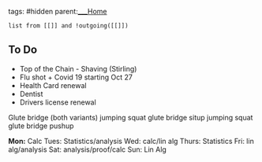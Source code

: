 tags: #hidden 
parent:[___Home](___Home.md)


```dataview
list from [[]] and !outgoing([[]])
```



## To Do


- Top of the Chain - Shaving (Stirling)
- Flu shot + Covid 19  starting Oct 27
- Health Card renewal
- Dentist
- Drivers license renewal

Glute bridge (both variants)
jumping squat
glute bridge
situp
jumping squat
glute bridge
pushup

**Mon:** Calc
Tues: Statistics/analysis
Wed: calc/lin alg
Thurs: Statistics
Fri: lin alg/analysis
Sat: analysis/proof/calc
Sun: Lin Alg